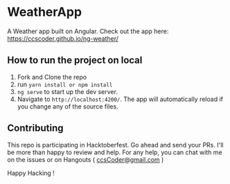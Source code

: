 # WeatherApp

A Weather app built on Angular. Check out the app here: https://ccscoder.github.io/ng-weather/

## How to run the project on local

1. Fork and Clone the repo
2. run `yarn install or npm install`
3. `ng serve` to start up the dev server.
4. Navigate to `http://localhost:4200/`. The app will automatically reload if you change any of the source files.

## Contributing
This repo is participating in Hacktoberfest. Go ahead and send your PRs. I'll be more than happy to review and help.
For any help, you can chat with me on the issues or on Hangouts ( ccsCoder@gmail.com )

Happy Hacking !
